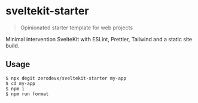 # sveltekit-starter

> Opinionated starter template for web projects

Minimal intervention SvelteKit with ESLint, Prettier, Tailwind and a static site build.

## Usage

```
$ npx degit zerodevx/sveltekit-starter my-app
$ cd my-app
$ npm i
$ npm run format
```
